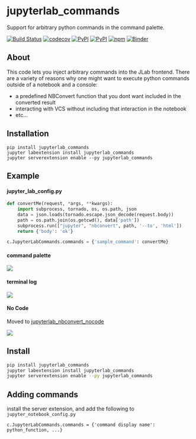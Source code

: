 # jupyterlab_commands

Support for arbitrary python commands in the command palette. 

[![Build Status](https://github.com/timkpaine/jupyterlab_commands/workflows/Build%20Status/badge.svg?branch=main)](https://github.com/timkpaine/jupyterlab_commands/actions?query=workflow%3A%22Build+Status%22)
[![codecov](https://codecov.io/gh/timkpaine/jupyterlab_commands/branch/main/graph/badge.svg?token=wWAQ6QqP6M)](https://codecov.io/gh/timkpaine/jupyterlab_commands)
[![PyPI](https://img.shields.io/pypi/l/jupyterlab_commands.svg)](https://pypi.python.org/pypi/jupyterlab_commands)
[![PyPI](https://img.shields.io/pypi/v/jupyterlab_commands.svg)](https://pypi.python.org/pypi/jupyterlab_commands)
[![npm](https://img.shields.io/npm/v/jupyterlab_commands.svg)](https://www.npmjs.com/package/jupyterlab_commands)
[![Binder](https://mybinder.org/badge_logo.svg)](https://mybinder.org/v2/gh/timkpaine/jupyterlab_commands/main?urlpath=lab)

## About

This code lets you inject arbitrary commands into the JLab frontend. There are a variety of reasons why one might want to execute python commands outside of a notebook and a console:

- a predefined NBConvert function that you dont want included in the converted result
- interacting with VCS without including that interaction in the notebook
- etc...

## Installation
```
pip install jupyterlab_commands
jupyter labextension install jupyterlab_commands
jupyter serverextension enable --py jupyterlab_commands
```

## Example 

#### jupyter_lab_config.py

```python
def convertMe(request, *args, **kwargs):
    import subprocess, tornado, os, os.path, json
    data = json.loads(tornado.escape.json_decode(request.body))
    path = os.path.join(os.getcwd(), data['path'])
    subprocess.run(["jupyter", "nbconvert", path, '--to', 'html'])
    return {'body': 'ok'}

c.JupyterLabCommands.commands = {'sample_command': convertMe}
```

#### command palette

![](https://raw.githubusercontent.com/timkpaine/jupyterlab_commands/main/docs/2.png)

#### terminal log

![](https://raw.githubusercontent.com/timkpaine/jupyterlab_commands/main/docs/3.png)

#### No Code

Moved to [jupyterlab_nbconvert_nocode](https://github.com/timkpaine/jupyterlab_nbconvert_nocode)

![](https://raw.githubusercontent.com/timkpaine/jupyterlab_commands/main/docs/4.png)


## Install

```bash
pip install jupyterlab_commands
jupyter labextension install jupyterlab_commands
jupyter serverextension enable --py jupyterlab_commands
```

## Adding commands

install the server extension, and add the following to `jupyter_notebook_config.py`

```python3
c.JupyterLabCommands.commands = {'command display name': python_function, ...}
```
